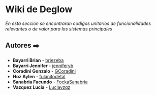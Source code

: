 # Wiki de Deglow 

_En esta seccion se encontraran codigos unitarios de funcionalidades relevantes o de valor para los sistemas principales_

## Autores ✒️

* **Bayarri Brian** - [briezeba](https://github.com/briezeba)
* **Bayarri Jennifer** - [jenniferyb](https://github.com/jenniferyb)
* **Coradini Gonzalo** - [GCoradini](https://github.com/GCoradini)
* **Hoz Aylen** - [fulanitodetal](#fulanito-de-tal)
* **Sanabria Facundo** - [FockaSanabria](https://github.com/FockaSanabria)
* **Vazquez Lucia** - [Luciavzqz](https://github.com/Luciavzqz)
